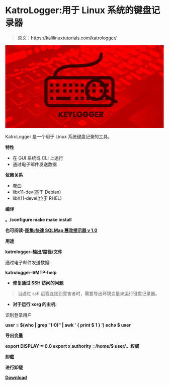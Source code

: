 # KatroLogger:用于 Linux 系统的键盘记录器

> 原文：<https://kalilinuxtutorials.com/katrologger/>

[![KatroLogger : KeyLogger for Linux Systems](img//35507579f331de3cd8a76158b6c06dc8.png "KatroLogger : KeyLogger for Linux Systems")](https://1.bp.blogspot.com/-amQUy91HWtc/Xvi3RA6b3xI/AAAAAAAAGvM/ooZqqlOD3JAeem0tRzqEy3vUPY4IRZhswCLcBGAsYHQ/s1600/keylogger%25281%2529.png)

KatroLogger 是一个用于 Linux 系统键盘记录的工具。

**特性**

*   在 GUI 系统或 CLI 上运行
*   通过电子邮件发送数据

**依赖关系**

*   卷曲
*   libx11-dev(基于 Debian)
*   libX11-devel(位于 RHEL)

**编译**

**。/configure
make
make install**

**也可阅读-[图集:快速 SQLMap 篡改提示器 v 1.0](https://kalilinuxtutorials.com/atlas-2/)**

**用途**

**katrologger–输出/路径/文件**

通过电子邮件发送数据:

**katrologger–SMTP-help**

*   **修复通过 SSH 访问的问题**

> 当通过 ssh 远程连接到受害者时，需要导出环境变量来运行键盘记录器。

*   **对于运行 xorg 的主机:**

识别登录用户

**user = $(who | grep "(:0)" | awk ' { print $ 1 } ')
echo $ user**

**导出变量**

**export DISPLAY =:0.0
export x authority =/home/$ user/。权威**

**卸载**

**进行卸载**

[**Download**](https://github.com/Katrovisch/KatroLogger)